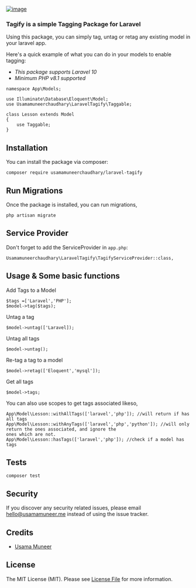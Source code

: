 [![image](https://www.linkpicture.com/q/tagify.png)](https://www.linkpicture.com/view.php?img=LPic63f95691d58321472352071)
### Tagify is a simple Tagging Package for Laravel
Using this package, you can simply tag, untag or retag any existing model in your laravel app.

Here's a quick example of what you can do in your models to enable tagging:

- *This package supports Laravel 10*
- *Minimum PHP v8.1 supported*

```
namespace App\Models;

use Illuminate\Database\Eloquent\Model;
use Usamamuneerchaudhary\LaravelTagify\Taggable;

class Lesson extends Model
{
    use Taggable;
}
```

## Installation
You can install the package via composer:

`composer require usamamuneerchaudhary/laravel-tagify`
## Run Migrations

Once the package is installed, you can run migrations,

`php artisan migrate`
 
## Service Provider

Don't forget to add the ServiceProvider in `app.php`:

```
Usamamuneerchaudhary\LaravelTagify\TagifyServiceProvider::class,
```
## Usage & Some basic functions

Add Tags to a Model
```
$tags =['Laravel','PHP'];
$model->tag($tags);
```
Untag a tag
```
$model->untag(['Laravel]);
```

Untag all tags
```
$model->untag();
```

Re-tag a tag to a model
```
$model->retag(['Eloquent','mysql']);
```

Get all tags
```
$model->tags;
```

You can also use scopes to get tags associated likeso,
```
App\Model\Lesson::withAllTags(['laravel','php']); //will return if has all tags
App\Model\Lesson::withAnyTags(['laravel','php','python']); //will only return the ones associated, and ignore the 
ones which are not.
App\Model\Lesson::hasTags(['laravel','php']); //check if a model has tags
```
## Tests
`composer test`

## Security
If you discover any security related issues, please email hello@usamamuneer.me instead of using the issue tracker.

## Credits

- [Usama Muneer](https://github.com/usamamuneerchaudhary)

## License
The MIT License (MIT). Please see [License File](LICENSE.md) for more information.
